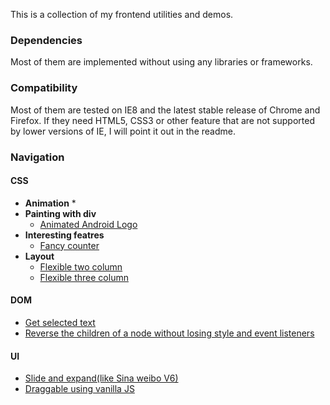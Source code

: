 This is a collection of my frontend utilities and demos.

### Dependencies

Most of them are implemented without using any libraries or frameworks.

### Compatibility

Most of them are tested on IE8 and the latest stable release of Chrome and Firefox. If they need HTML5, CSS3 or other feature that are not supported by lower versions of IE, I will point it out in the readme.

### Navigation

#### CSS

* **Animation**
	* 
* **Painting with div**
	* [Animated Android Logo](css/div-painting/div-animated-android/android.html)
* **Interesting featres**
	* [Fancy counter](css/interesting-features/fancy-counter)
* **Layout**
	* [Flexible two column](css/layout/two-or-three-flexible-column/two-column.html)
	* [Flexible three column](css/layout/two-or-three-flexible-column/three-column.html)


#### DOM
* [Get selected text](dom/get-selected-text)
* [Reverse the children of a node without losing style and event listeners](dom/reverse-chidren)

#### UI
* [Slide and expand(like Sina weibo V6)](ui/slide-and-expand)
* [Draggable using vanilla JS](ui/draggable)